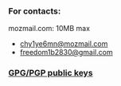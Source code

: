 ### For contacts:
mozmail.com: 10MB max
- chy1ye6mn@mozmail.com
- freedom1b2830@gmail.com

### [GPG/PGP public keys](https://github.com/PEHunters/.github/tree/main/gpg_publ)
